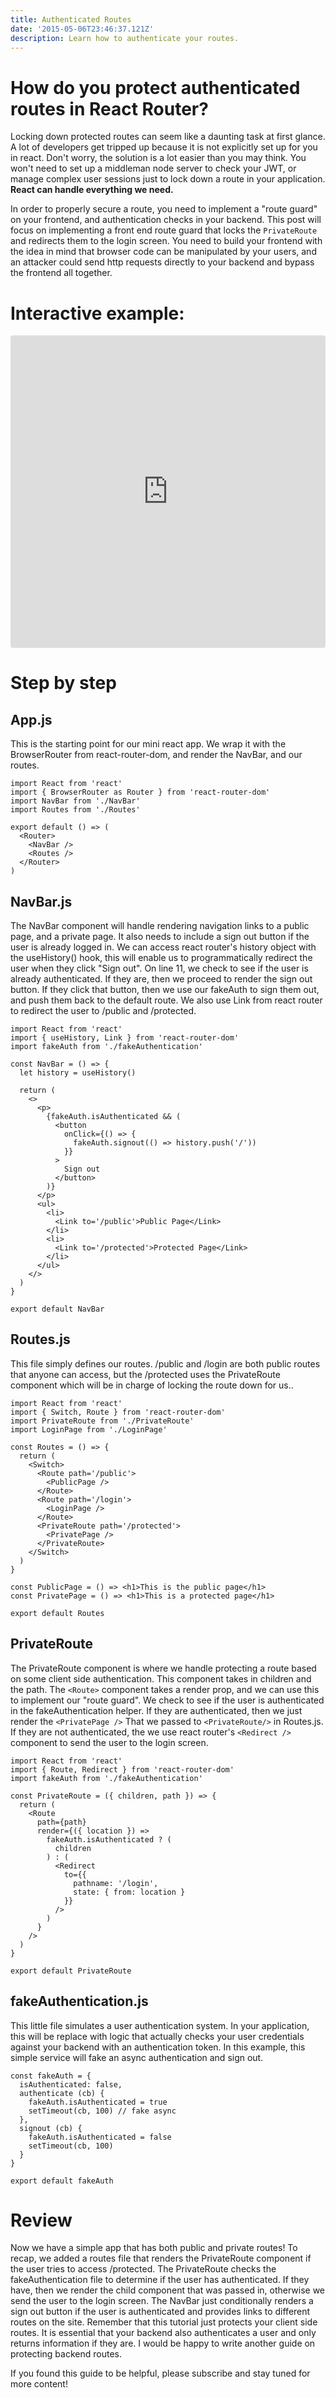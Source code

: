 ```yaml
---
title: Authenticated Routes
date: '2015-05-06T23:46:37.121Z'
description: Learn how to authenticate your routes.
---
```


# How do you protect authenticated routes in React Router?

Locking down protected routes can seem like a daunting task at first glance. A lot of developers get tripped up because it is not explicitly set up for you in react. Don't worry, the solution is a lot easier than you may think. You won't need to set up a middleman node server to check your JWT, or manage complex user sessions just to lock down a route in your application. **React can handle everything we need.**

In order to properly secure a route, you need to implement a "route guard" on your frontend, and authentication checks in your backend. This post will focus on implementing a front end route guard that locks the `PrivateRoute` and redirects them to the login screen. You need to build your frontend with the idea in mind that browser code can be manipulated by your users, and an attacker could send http requests directly to your backend and bypass the frontend all together.

# Interactive example:

<iframe
    src="https://codesandbox.io/embed/protected-client-side-routes-e8b0x?fontsize=14&hidenavigation=1&theme=dark"
    style="width:100%; height:500px; border:0; border-radius: 4px; overflow:hidden;"
    title="protected-client-side-routes"
    allow="accelerometer; ambient-light-sensor; camera; encrypted-media; geolocation; gyroscope; hid; microphone; midi; payment; usb; vr"
    sandbox="allow-forms allow-modals allow-popups allow-presentation allow-same-origin allow-scripts"
></iframe>

# Step by step

## App.js

This is the starting point for our mini react app. We wrap it with the BrowserRouter from react-router-dom, and render the NavBar, and our routes.

```js{1-2,22}{numberLines: true}
import React from 'react'
import { BrowserRouter as Router } from 'react-router-dom'
import NavBar from './NavBar'
import Routes from './Routes'

export default () => (
  <Router>
    <NavBar />
    <Routes />
  </Router>
)
```

## NavBar.js

The NavBar component will handle rendering navigation links to a public page, and a private page. It also needs to include a sign out button if the user is already logged in. We can access react router's history object with the useHistory() hook, this will enable us to programmatically redirect the user when they click "Sign out". On line 11, we check to see if the user is already authenticated. If they are, then we proceed to render the sign out button. If they click that button, then we use our fakeAuth to sign them out, and push them back to the default route. We also use Link from react router to redirect the user to /public and /protected.

```js{numberLines: true}
import React from 'react'
import { useHistory, Link } from 'react-router-dom'
import fakeAuth from './fakeAuthentication'

const NavBar = () => {
  let history = useHistory()

  return (
    <>
      <p>
        {fakeAuth.isAuthenticated && (
          <button
            onClick={() => {
              fakeAuth.signout(() => history.push('/'))
            }}
          >
            Sign out
          </button>
        )}
      </p>
      <ul>
        <li>
          <Link to='/public'>Public Page</Link>
        </li>
        <li>
          <Link to='/protected'>Protected Page</Link>
        </li>
      </ul>
    </>
  )
}

export default NavBar
```

## Routes.js

This file simply defines our routes. /public and /login are both public routes that anyone can access, but the /protected uses the PrivateRoute component which will be in charge of locking the route down for us..

```js{numberLines: true}
import React from 'react'
import { Switch, Route } from 'react-router-dom'
import PrivateRoute from './PrivateRoute'
import LoginPage from './LoginPage'

const Routes = () => {
  return (
    <Switch>
      <Route path='/public'>
        <PublicPage />
      </Route>
      <Route path='/login'>
        <LoginPage />
      </Route>
      <PrivateRoute path='/protected'>
        <PrivatePage />
      </PrivateRoute>
    </Switch>
  )
}

const PublicPage = () => <h1>This is the public page</h1>
const PrivatePage = () => <h1>This is a protected page</h1>

export default Routes
```

## PrivateRoute

The PrivateRoute component is where we handle protecting a route based on some client side authentication. This component takes in children and the path. The `<Route>` component takes a render prop, and we can use this to implement our "route guard". We check to see if the user is authenticated in the fakeAuthentication helper. If they are authenticated, then we just render the `<PrivatePage />` That we passed to `<PrivateRoute/>` in Routes.js. If they are not authenticated, the we use react router's `<Redirect />` component to send the user to the login screen.

```js{numberLines: true}
import React from 'react'
import { Route, Redirect } from 'react-router-dom'
import fakeAuth from './fakeAuthentication'

const PrivateRoute = ({ children, path }) => {
  return (
    <Route
      path={path}
      render={({ location }) =>
        fakeAuth.isAuthenticated ? (
          children
        ) : (
          <Redirect
            to={{
              pathname: '/login',
              state: { from: location }
            }}
          />
        )
      }
    />
  )
}

export default PrivateRoute
```

## fakeAuthentication.js

This little file simulates a user authentication system. In your application, this will be replace with logic that actually checks your user credentials against your backend with an authentication token. In this example, this simple service will fake an async authentication and sign out.

```js{numberLines: true}
const fakeAuth = {
  isAuthenticated: false,
  authenticate (cb) {
    fakeAuth.isAuthenticated = true
    setTimeout(cb, 100) // fake async
  },
  signout (cb) {
    fakeAuth.isAuthenticated = false
    setTimeout(cb, 100)
  }
}

export default fakeAuth
```

# Review

Now we have a simple app that has both public and private routes! To recap, we added a routes file that renders the PrivateRoute component if the user tries to access /protected. The PrivateRoute checks the fakeAuthentication file to determine if the user has authenticated. If they have, then we render the child component that was passed in, otherwise we send the user to the login screen. The NavBar just conditionally renders a sign out button if the user is authenticated and provides links to different routes on the site. Remember that this tutorial just protects your client side routes. It is essential that your backend also authenticates a user and only returns information if they are. I would be happy to write another guide on protecting backend routes.

If you found this guide to be helpful, please subscribe and stay tuned for more content!
